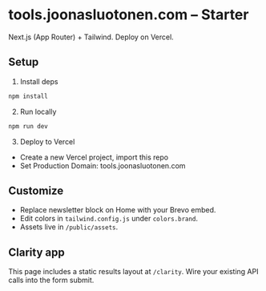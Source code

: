 
# tools.joonasluotonen.com – Starter

Next.js (App Router) + Tailwind. Deploy on Vercel.

## Setup

1) Install deps
```bash
npm install
```

2) Run locally
```bash
npm run dev
```

3) Deploy to Vercel
- Create a new Vercel project, import this repo
- Set Production Domain: tools.joonasluotonen.com

## Customize

- Replace newsletter block on Home with your Brevo embed.
- Edit colors in `tailwind.config.js` under `colors.brand`.
- Assets live in `/public/assets`.

## Clarity app
This page includes a static results layout at `/clarity`. Wire your existing API calls into the form submit.
